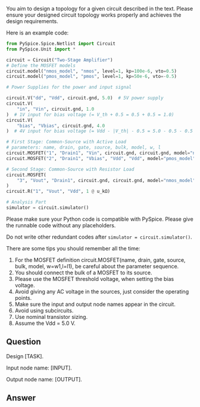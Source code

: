You aim to design a topology for a given circuit described in the text.
Please ensure your designed circuit topology works properly and achieves the design requirements.

Here is an example code:

```python
from PySpice.Spice.Netlist import Circuit
from PySpice.Unit import *

circuit = Circuit("Two-Stage Amplifier")
# Define the MOSFET models
circuit.model("nmos_model", "nmos", level=1, kp=100e-6, vto=0.5)
circuit.model("pmos_model", "pmos", level=1, kp=50e-6, vto=-0.5)

# Power Supplies for the power and input signal

circuit.V("dd", "Vdd", circuit.gnd, 5.0)  # 5V power supply
circuit.V(
    "in", "Vin", circuit.gnd, 1.0
)  # 1V input for bias voltage (= V_th + 0.5 = 0.5 + 0.5 = 1.0)
circuit.V(
    "bias", "Vbias", circuit.gnd, 4.0
)  # 4V input for bias voltage (= Vdd - |V_th| - 0.5 = 5.0 - 0.5 - 0.5 = 4.0)

# First Stage: Common-Source with Active Load
# parameters: name, drain, gate, source, bulk, model, w, l
circuit.MOSFET("1", "Drain1", "Vin", circuit.gnd, circuit.gnd, model="nmos_model", w=50e-6, l=1e-6)
circuit.MOSFET("2", "Drain1", "Vbias", "Vdd", "Vdd", model="pmos_model", w=100e-6, l=1e-6)

# Second Stage: Common-Source with Resistor Load
circuit.MOSFET(
    "3", "Vout", "Drain1", circuit.gnd, circuit.gnd, model="nmos_model", w=100e-6, l=1e-6
)
circuit.R("1", "Vout", "Vdd", 1 @ u_kΩ)

# Analysis Part
simulator = circuit.simulator()
```

Please make sure your Python code is compatible with PySpice.
Please give the runnable code without any placeholders.

Do not write other redundant codes after `simulator = circuit.simulator()`.

There are some tips you should remember all the time:

1. For the MOSFET definition circuit.MOSFET(name, drain, gate, source, bulk, model, w=w1,l=l1), be careful about the parameter sequence.
2. You should connect the bulk of a MOSFET to its source.
3. Please use the MOSFET threshold voltage, when setting the bias voltage.
4. Avoid giving any AC voltage in the sources, just consider the operating points.
5. Make sure the input and output node names appear in the circuit.
6. Avoid using subcircuits.
7. Use nominal transistor sizing.
8. Assume the Vdd = 5.0 V.

## Question

Design [TASK].

Input node name: [INPUT].

Output node name: [OUTPUT].

## Answer
